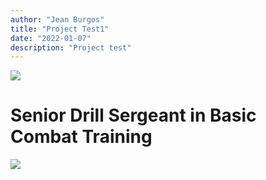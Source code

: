 ```yaml
---
author: "Jean Burgos"
title: "Project Test1"
date: "2022-01-07"
description: "Project test"
---
```


![](/blog/certifications/pmp.png)

# Senior Drill Sergeant in Basic Combat Training

![](project2/IMG_0282(1).jpg)